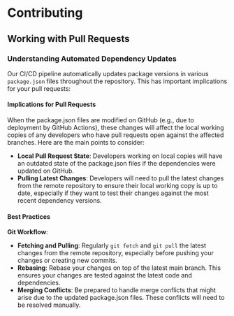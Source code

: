 # Contributing

## Working with Pull Requests

### Understanding Automated Dependency Updates

Our CI/CD pipeline automatically updates package versions in various `package.json` files throughout the repository. This has important implications for your pull requests:

#### Implications for Pull Requests

When the package.json files are modified on GitHub (e.g., due to deployment by GitHub Actions), these changes will affect the local working copies of any developers who have pull requests open against the affected branches. Here are the main points to consider:

- **Local Pull Request State**: Developers working on local copies will have an outdated state of the package.json files if the dependencies were updated on GitHub.
- **Pulling Latest Changes**: Developers will need to pull the latest changes from the remote repository to ensure their local working copy is up to date, especially if they want to test their changes against the most recent dependency versions.

#### Best Practices

**Git Workflow**:

- **Fetching and Pulling**: Regularly `git fetch` and `git pull` the latest changes from the remote repository, especially before pushing your changes or creating new commits.
- **Rebasing**: Rebase your changes on top of the latest main branch. This ensures your changes are tested against the latest code and dependencies.
- **Merging Conflicts**: Be prepared to handle merge conflicts that might arise due to the updated package.json files. These conflicts will need to be resolved manually.